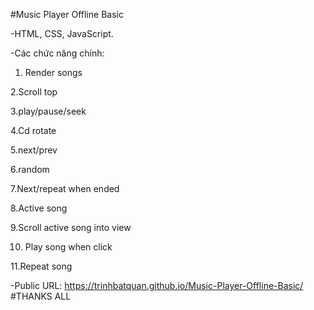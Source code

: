 #Music Player Offline Basic

-HTML, CSS, JavaScript.

-Các chức năng chính:
1. Render songs

2.Scroll top

3.play/pause/seek 

4.Cd rotate

5.next/prev

6.random

7.Next/repeat when ended

8.Active song

9.Scroll active song into view

10. Play song when click

11.Repeat song

-Public URL: 
https://trinhbatquan.github.io/Music-Player-Offline-Basic/
#THANKS ALL
